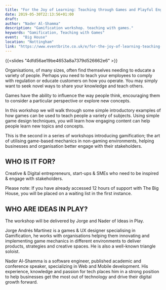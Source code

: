 ```yaml
---
title: "For the Joy of Learning: Teaching through Games and Playful Engagement"
date: 2019-05-30T22:13:56+01:00
draft: 
author: "Nader Al-Shamma"
description: "Gamification workshop. teaching with games." 
keywords: "Gamification, Teaching with Games"
event:  "Big House"
location: "Nottingham"
link: "https://www.eventbrite.co.uk/e/for-the-joy-of-learning-teaching-through-games-and-playful-engagement-tickets-60393821546#"
---
```


{{<slides "4dfd56ae19be4653a8a7379d526662e6" >}} 

Organisations, of many sizes, often find themselves needing to educate a variety of people. Perhaps you need to teach 
your employees to comply with regulation or educate customers on how you operate. You may simply want to seek novel 
ways to share your knowledge and teach others.

Games have the ability to influence the way people think, encouraging them to consider a particular perspective or 
explore new concepts.

In this workshop we will walk through some simple introductory examples of how games can be used to teach people a 
variety of subjects. Using simple game design techniques, you will learn how engaging content can help people learn 
new topics and concepts.

This is the second in a series of workshops introducing gamification; the art of utilising game-based mechanics in 
non-gaming environments, helping businesses and organisation better engage with their stakeholders.

## WHO IS IT FOR?

Creative & Digital entrepreneurs, start-ups & SMEs who need to be inspired & engage with stakeholders.

Please note: If you have already accessed 12 hours of support with The Big House, you will be placed on a waiting list 
in the first instance.

## WHO ARE IDEAS IN PLAY?

The workshop will be delivered by Jorge and Nader of Ideas in Play.

Jorge Andrés Martínez is a games & UX designer specialising in Gamification, he works with organisations helping them 
innovating and implementing game mechanics in different environments to deliver products, strategies and creative spaces. 
He is also a well-known triangle soloist.

Nader Al-Shamma is a software engineer, published academic and conference speaker, specializing in Web and Mobile 
development. His experience, knowledge and passion for tech places him in a strong position to help businesses get the 
most out of technology and drive their digital growth forward. 

